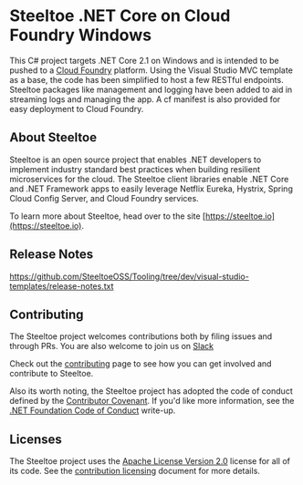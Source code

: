# Steeltoe .NET Core on Cloud Foundry Windows

This C# project targets .NET Core 2.1 on Windows and is intended to be pushed to a [Cloud Foundry](https://cloudfoundry.org) platform. Using the Visual Studio MVC template as a base, the code has been simplified to host a few RESTful endpoints. Steeltoe packages like management and logging have been added to aid in streaming logs and managing the app. A cf manifest is also provided for easy deployment to Cloud Foundry.

## About Steeltoe

Steeltoe is an open source project that enables .NET developers to implement industry standard best practices when building resilient microservices for the cloud. The Steeltoe client libraries enable .NET Core and .NET Framework apps to easily leverage Netflix Eureka, Hystrix, Spring Cloud Config Server, and Cloud Foundry services.

To learn more about Steeltoe, head over to the site [https://steeltoe.io](https://steeltoe.io).

## Release Notes

https://github.com/SteeltoeOSS/Tooling/tree/dev/visual-studio-templates/release-notes.txt

## Contributing

The Steeltoe project welcomes contributions both by filing issues and through PRs. You are also welcome to join us on [Slack](https://slack.steeltoe.io/)

Check out the [contributing](https://github.com/SteeltoeOSS/Home/tree/master/project-docs/contributing.md) page to see how you can get involved and contribute to Steeltoe.

Also its worth noting, the Steeltoe project has adopted the code of conduct defined by the [Contributor Covenant](http://contributor-covenant.org/).
If you'd like more information, see the [.NET Foundation Code of Conduct](http://www.dotnetfoundation.org/code-of-conduct) write-up.

## Licenses

The Steeltoe project uses the [Apache License Version 2.0](LICENSE) license for all of its code.  See the [contribution licensing](project-docs/contributing-license.md) document for more details.